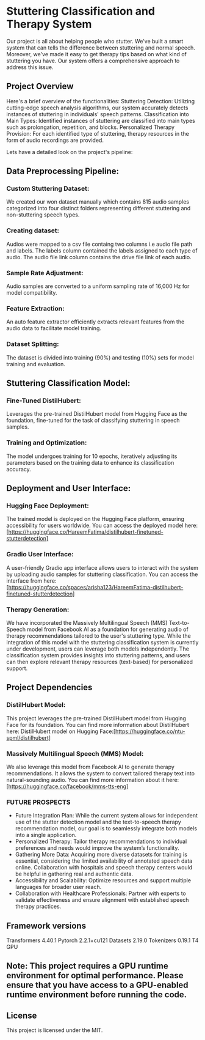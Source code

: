 # Stuttering Classification and Therapy System
Our project is all about helping people who stutter. We've built a smart system that can tells the difference between stuttering and normal speech. Moreover, we've made it easy to get therapy tips based on what kind of stuttering you have. Our system offers a comprehensive approach to address this issue. 

## Project Overview

Here's a brief overview of the functionalities:
Stuttering Detection: Utilizing cutting-edge speech analysis algorithms, our system accurately detects instances of stuttering in individuals' speech patterns.
Classification into Main Types: Identified instances of stuttering are classified into main types such as prolongation, repetition, and blocks.
Personalized Therapy Provision: For each identified type of stuttering, therapy resources in the form of audio recordings are provided.

Lets have a detailed look on the project's pipeline:

## Data Preprocessing Pipeline:

### Custom Stuttering Dataset: 
We created our won dataset manually which contains 815 audio samples categorized into four distinct folders representing different stuttering and non-stuttering speech types.

### Creating dataset:
Audios were mapped to a csv file containg two columns i.e audio file path and labels. The labels column contained the labels assigned to each type of audio. The audio file link column contains the drive file link of each audio.

### Sample Rate Adjustment: 
Audio samples are converted to a uniform sampling rate of 16,000 Hz for model compatibility.


### Feature Extraction: 
An auto feature extractor efficiently extracts relevant features from the audio data to facilitate model training.


### Dataset Splitting: 
The dataset is divided into training (90%) and testing (10%) sets for model training and evaluation.


## Stuttering Classification Model:

### Fine-Tuned DistilHubert: 
Leverages the pre-trained DistilHubert model from Hugging Face as the foundation, fine-tuned for the task of classifying stuttering in speech samples.


### Training and Optimization: 
The model undergoes training for 10 epochs, iteratively adjusting its parameters based on the training data to enhance its classification accuracy.


## Deployment and User Interface:

### Hugging Face Deployment: 
The trained model is deployed on the Hugging Face platform, ensuring accessibility for users worldwide. You can access the deployed model here: [https://huggingface.co/HareemFatima/distilhubert-finetuned-stutterdetection]

### Gradio User Interface: 
A user-friendly Gradio app interface allows users to interact with the system by uploading audio samples for stuttering classification. You can access the interface from here: [https://huggingface.co/spaces/arisha123/HareemFatima-distilhubert-finetuned-stutterdetection]


### Therapy Generation: 
We have incorporated the Massively Multilingual Speech (MMS) Text-to-Speech model from Facebook AI as a foundation for generating audio of therapy recommendations tailored to the user's stuttering type. While the integration of this model with the stuttering classification system is currently under development, users can leverage both models independently. The classification system provides insights into stuttering patterns, and users can then explore relevant therapy resources (text-based) for personalized support.
## Project Dependencies

### DistilHubert Model:
This project leverages the pre-trained DistilHubert model from Hugging Face for its foundation. You can find more information about DistilHubert here: DistilHubert model on Hugging Face:[https://huggingface.co/ntu-spml/distilhubert]

### Massively Multilingual Speech (MMS) Model:
We also leverage this model from Facebook AI to generate therapy recommendations. It allows the system to convert tailored therapy text into natural-sounding audio. You can find more information about it here:[https://huggingface.co/facebook/mms-tts-eng]


### FUTURE PROSPECTS


* Future Integration Plan: While the current system allows for independent use of the stutter detection model and the text-to-speech therapy recommendation model, our goal is to seamlessly integrate both models into a single application.
* Personalized Therapy: Tailor therapy recommendations to individual preferences and needs would improve the system’s functionality.
* Gathering More Data: Acquiring more diverse datasets for training is essential, considering the limited availability of annotated speech data online. Collaboration with hospitals and 
   speech therapy centers would be helpful in gathering real and authentic data.
* Accessibility and Scalability: Optimize resources and support multiple languages for broader user reach.
* Collaboration with Healthcare Professionals: Partner with experts to validate effectiveness and ensure alignment with established speech therapy practices.


## Framework versions
Transformers 4.40.1
Pytorch 2.2.1+cu121
Datasets 2.19.0
Tokenizers 0.19.1
T4 GPU
## Note: This project requires a GPU runtime environment for optimal performance. Please ensure that you have access to a GPU-enabled runtime environment before running the code.

## License

This project is licensed under the MIT.
